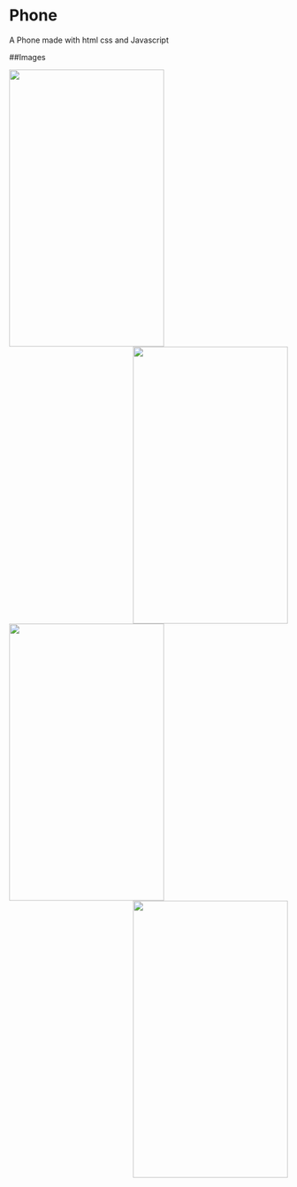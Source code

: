 # Phone
A Phone made with html css and Javascript

##Images

<img src="https://user-images.githubusercontent.com/38129975/58396817-d979b980-806b-11e9-920e-ed37fff5ce87.JPG" width="280px" height="500px"><img src="https://user-images.githubusercontent.com/38129975/58396841-f9a97880-806b-11e9-89ed-35deb9cb985d.JPG" width="280px" height="500px" align="right">

<img src="https://user-images.githubusercontent.com/38129975/58396852-05953a80-806c-11e9-91e8-66e41e31923b.JPG" width="280px" height="500px"><img src="https://user-images.githubusercontent.com/38129975/58396861-10e86600-806c-11e9-8cd7-ea1f250e6259.JPG" width="280px" height="500px" align="right">

